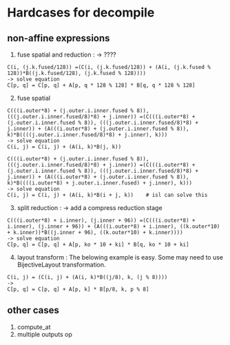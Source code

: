 # Hardcases for decompile

## non-affine expressions

1. fuse spatial and reduction : -> ????
```
C(i, (j.k.fused/128)) =(C(i, (j.k.fused/128)) + (A(i, (j.k.fused % 128))*B((j.k.fused/128), (j.k.fused % 128))))
-> solve equation
C[p, q] = C[p, q] + A[p, q * 128 % 128] * B[q, q * 128 % 128]
```

2. fuse spatial
```
C(((i.outer*8) + (j.outer.i.inner.fused % 8)), (((j.outer.i.inner.fused/8)*8) + j.inner)) =(C(((i.outer*8) + (j.outer.i.inner.fused % 8)), (((j.outer.i.inner.fused/8)*8) + j.inner)) + (A(((i.outer*8) + (j.outer.i.inner.fused % 8)), k)*B((((j.outer.i.inner.fused/8)*8) + j.inner), k)))
-> solve equation
C(i, j) = C(i, j) + (A(i, k)*B(j, k))

C(((i.outer*8) + (j.outer.i.inner.fused % 8)), (((j.outer.i.inner.fused/8)*8) + j.inner)) =(C(((i.outer*8) + (j.outer.i.inner.fused % 8)), (((j.outer.i.inner.fused/8)*8) + j.inner)) + (A(((i.outer*8) + (j.outer.i.inner.fused % 8)), k)*B((((i.outer*8) + j.outer.i.inner.fused) + j.inner), k)))
-> solve equation
C(i, j) = C(i, j) + (A(i, k)*B(i + j, k))    # isl can solve this
```

3. split reduction             : -> add a compress reduction stage
```
C(((i.outer*8) + i.inner), (j.inner + 96)) =(C(((i.outer*8) + i.inner), (j.inner + 96)) + (A(((i.outer*8) + i.inner), ((k.outer*10) + k.inner))*B((j.inner + 96), ((k.outer*10) + k.inner))))
-> solve equation
C[p, q] = C[p, q] + A[p, ko * 10 + ki] * B[q, ko * 10 + ki]
```

4. layout transform           :
The belowing example is easy. Some may need to use BijectiveLayout transformation.
```
C(i, j) = (C(i, j) + (A(i, k)*B((j/8), k, (j % 8))))
->
C[p, q] = C[p, q] + A[p, k] * B[p/8, k, p % 8]
```

## other cases
1. compute\_at
2. multiple outputs op

